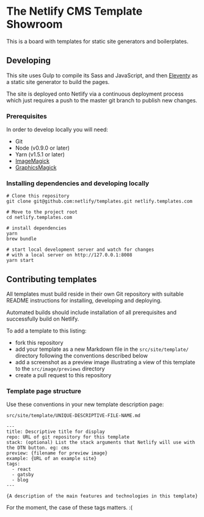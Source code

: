 # The Netlify CMS Template Showroom

This is a board with templates for static site generators and
boilerplates.


## Developing

This site uses Gulp to compile its Sass and JavaScript, and then [Eleventy](https://11ty.io) as a static site generator to build the pages.

The site is deployed onto Netlify via a continuous deployment process which just requires a push to the master git branch to publish new changes.


### Prerequisites

In order to develop locally you will need:

- Git
- Node (v0.9.0 or later)
- Yarn (v1.5.1 or later)
- [ImageMagick](http://www.imagemagick.org/script/index.php)
- [GraphicsMagick](http://www.graphicsmagick.org/README.html)


### Installing dependencies and developing locally

```
# Clone this repository
git clone git@github.com:netlify/templates.git netlify.templates.com

# Move to the project root
cd netlify.templates.com

# install dependencies
yarn
brew bundle

# start local development server and watch for changes
# with a local server on http://127.0.0.1:8008
yarn start

```



## Contributing templates

All templates must build reside in their own Git repository with suitable README instructions for installing, developing and deploying.

Automated builds should include installation of all prerequisites and successfully build on Netlify.

To add a template to this listing:

- fork this repository
- add your template as a new Markdown file in the `src/site/template/` directory following the conventions described below
- add a screenshot as a preview image illustrating a view of this template to the `src/image/previews` directory
- create a pull request to this repository

### Template page structure

Use these conventions in your new template description page:

`src/site/template/UNIQUE-DESCRIPTIVE-FILE-NAME.md`

```
---
title: Descriptive title for display
repo: URL of git repository for this template
stack: (optional) List the stack arguments that Netlify will use with the DTN button. eg: cms
preview: {filename for preview image}
example: {URL of an example site}
tags:
  - react
  - gatsby
  - blog
---

{A description of the main features and technologies in this template}
```

For the moment, the case of these tags matters. :(
  